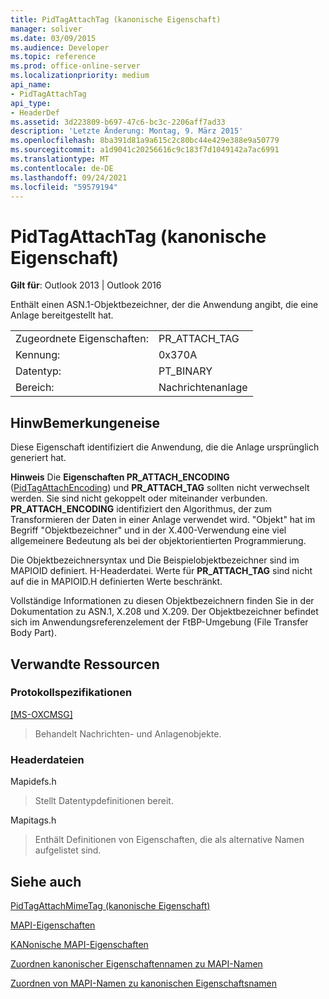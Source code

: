 ```yaml
---
title: PidTagAttachTag (kanonische Eigenschaft)
manager: soliver
ms.date: 03/09/2015
ms.audience: Developer
ms.topic: reference
ms.prod: office-online-server
ms.localizationpriority: medium
api_name:
- PidTagAttachTag
api_type:
- HeaderDef
ms.assetid: 3d223809-b697-47c6-bc3c-2206aff7ad33
description: 'Letzte Änderung: Montag, 9. März 2015'
ms.openlocfilehash: 8ba391d81a9a615c2c80bc44e429e388e9a50779
ms.sourcegitcommit: a1d9041c20256616c9c183f7d1049142a7ac6991
ms.translationtype: MT
ms.contentlocale: de-DE
ms.lasthandoff: 09/24/2021
ms.locfileid: "59579194"
---
```

# <a name="pidtagattachtag-canonical-property"></a>PidTagAttachTag (kanonische Eigenschaft)

  
  
**Gilt für**: Outlook 2013 | Outlook 2016 
  
Enthält einen ASN.1-Objektbezeichner, der die Anwendung angibt, die eine Anlage bereitgestellt hat. 
  
|||
|:-----|:-----|
|Zugeordnete Eigenschaften:  <br/> |PR_ATTACH_TAG  <br/> |
|Kennung:  <br/> |0x370A  <br/> |
|Datentyp:  <br/> |PT_BINARY  <br/> |
|Bereich:  <br/> |Nachrichtenanlage  <br/> |
   
## <a name="remarks"></a>HinwBemerkungeneise

Diese Eigenschaft identifiziert die Anwendung, die die Anlage ursprünglich generiert hat.
  
 **Hinweis** Die **Eigenschaften PR_ATTACH_ENCODING** ([PidTagAttachEncoding](pidtagattachencoding-canonical-property.md)) und **PR_ATTACH_TAG** sollten nicht verwechselt werden. Sie sind nicht gekoppelt oder miteinander verbunden. **PR_ATTACH_ENCODING** identifiziert den Algorithmus, der zum Transformieren der Daten in einer Anlage verwendet wird. "Objekt" hat im Begriff "Objektbezeichner" und in der X.400-Verwendung eine viel allgemeinere Bedeutung als bei der objektorientierten Programmierung. 
  
Die Objektbezeichnersyntax und Die Beispielobjektbezeichner sind im MAPIOID definiert. H-Headerdatei. Werte für **PR_ATTACH_TAG** sind nicht auf die in MAPIOID.H definierten Werte beschränkt. 
  
Vollständige Informationen zu diesen Objektbezeichnern finden Sie in der Dokumentation zu ASN.1, X.208 und X.209. Der Objektbezeichner befindet sich im Anwendungsreferenzelement der FtBP-Umgebung (File Transfer Body Part). 
  
## <a name="related-resources"></a>Verwandte Ressourcen

### <a name="protocol-specifications"></a>Protokollspezifikationen

[[MS-OXCMSG]](https://msdn.microsoft.com/library/7fd7ec40-deec-4c06-9493-1bc06b349682%28Office.15%29.aspx)
  
> Behandelt Nachrichten- und Anlagenobjekte.
    
### <a name="header-files"></a>Headerdateien

Mapidefs.h
  
> Stellt Datentypdefinitionen bereit.
    
Mapitags.h
  
> Enthält Definitionen von Eigenschaften, die als alternative Namen aufgelistet sind.
    
## <a name="see-also"></a>Siehe auch



[PidTagAttachMimeTag (kanonische Eigenschaft)](pidtagattachmimetag-canonical-property.md)


[MAPI-Eigenschaften](mapi-properties.md)
  
[KANonische MAPI-Eigenschaften](mapi-canonical-properties.md)
  
[Zuordnen kanonischer Eigenschaftennamen zu MAPI-Namen](mapping-canonical-property-names-to-mapi-names.md)
  
[Zuordnen von MAPI-Namen zu kanonischen Eigenschaftsnamen](mapping-mapi-names-to-canonical-property-names.md)

